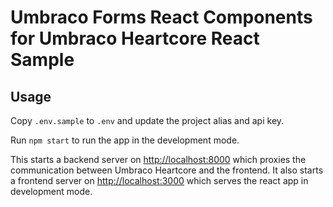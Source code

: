 # Umbraco Forms React Components for Umbraco Heartcore React Sample

## Usage

Copy `.env.sample` to `.env` and update the project alias and api key.

Run `npm start` to  run the app in the development mode.

This starts a backend server on [http://localhost:8000](http://localhost:8000) which proxies the communication between Umbraco Heartcore and the frontend.
It also starts a frontend server on  [http://localhost:3000](http://localhost:3000) which serves the react app in development mode.

